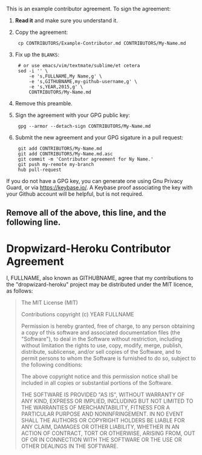 This is an example contributor agreement. To sign the agreement:

1. **Read it** and make sure you understand it.

2. Copy the agreement:

        cp CONTRIBUTORS/Example-Contributor.md CONTRIBUTORS/My-Name.md

3. Fix up the `BLANKS`:

        # or use emacs/vim/textmate/sublime/et cetera
        sed -i '' \
            -e 's,FULLNAME,My Name,g' \
            -e 's,GITHUBNAME,my-github-username,g' \
            -e 's,YEAR,2015,g' \
            CONTRIBUTORS/My-Name.md

4. Remove this preamble.

5. Sign the agreement with your GPG public key:

        gpg --armor --detach-sign CONTRIBUTORS/My-Name.md

6. Submit the new agreement and your GPG sigature in a pull request:

        git add CONTRIBUTORS/My-Name.md
        git add CONTRIBUTORS/My-Name.md.asc
        git commit -m 'Contributor agreement for Ny Name.'
        git push my-remote my-branch
        hub pull-request

If you do not have a GPG key, you can generate one using Gnu Privacy Guard, or via https://keybase.io/. A Keybase proof associating the key with your Github account will be helpful, but is not required.

Remove all of the above, this line, and the following line.
-----
# Dropwizard-Heroku Contributor Agreement

I, FULLNAME, also known as GITHUBNAME, agree that my contributions to the "dropwizard-heroku" project may be distributed under the MIT licence, as follows:

>The MIT License (MIT)
>
>Contributions copyright (c) YEAR FULLNAME
>
>Permission is hereby granted, free of charge, to any person obtaining a copy
>of this software and associated documentation files (the "Software"), to deal
>in the Software without restriction, including without limitation the rights
>to use, copy, modify, merge, publish, distribute, sublicense, and/or sell
>copies of the Software, and to permit persons to whom the Software is
>furnished to do so, subject to the following conditions:
>
>The above copyright notice and this permission notice shall be included in
>all copies or substantial portions of the Software.
>
>THE SOFTWARE IS PROVIDED "AS IS", WITHOUT WARRANTY OF ANY KIND, EXPRESS OR
>IMPLIED, INCLUDING BUT NOT LIMITED TO THE WARRANTIES OF MERCHANTABILITY,
>FITNESS FOR A PARTICULAR PURPOSE AND NONINFRINGEMENT. IN NO EVENT SHALL THE
>AUTHORS OR COPYRIGHT HOLDERS BE LIABLE FOR ANY CLAIM, DAMAGES OR OTHER
>LIABILITY, WHETHER IN AN ACTION OF CONTRACT, TORT OR OTHERWISE, ARISING FROM,
>OUT OF OR IN CONNECTION WITH THE SOFTWARE OR THE USE OR OTHER DEALINGS IN
>THE SOFTWARE.
